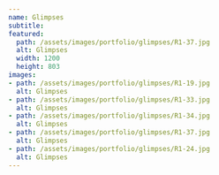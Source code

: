 ```yaml
---
name: Glimpses 
subtitle:
featured:
  path: /assets/images/portfolio/glimpses/R1-37.jpg
  alt: Glimpses
  width: 1200
  height: 803
images:
- path: /assets/images/portfolio/glimpses/R1-19.jpg
  alt: Glimpses
- path: /assets/images/portfolio/glimpses/R1-33.jpg
  alt: Glimpses
- path: /assets/images/portfolio/glimpses/R1-34.jpg
  alt: Glimpses
- path: /assets/images/portfolio/glimpses/R1-37.jpg
  alt: Glimpses
- path: /assets/images/portfolio/glimpses/R1-24.jpg
  alt: Glimpses
---
```

